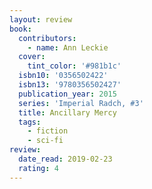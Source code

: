 ```yaml
---
layout: review
book:
  contributors:
    - name: Ann Leckie
  cover:
    tint_color: '#981b1c'
  isbn10: '0356502422'
  isbn13: '9780356502427'
  publication_year: 2015
  series: 'Imperial Radch, #3'
  title: Ancillary Mercy
  tags:
    - fiction
    - sci-fi
review:
  date_read: 2019-02-23
  rating: 4
---
```

